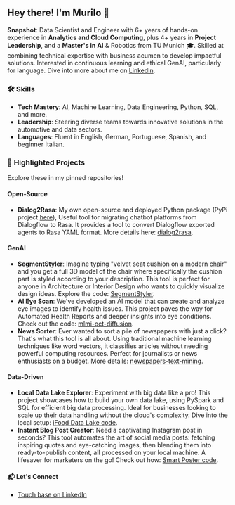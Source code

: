 ## Hey there! I'm Murilo  👋

**Snapshot**: Data Scientist and Engineer with 6+ years of hands-on experience in **Analytics and Cloud Computing**, plus 4+ years in **Project Leadership**, and a **Master's in AI** & Robotics from TU Munich 🎓. Skilled at combining technical expertise with business acumen to develop impactful solutions. Interested in continuous learning and ethical GenAI, particularly for language. Dive into more about me on [LinkedIn](https://www.linkedin.com/in/mbellatini/).

### 🛠 **Skills**

- **Tech Mastery**: AI, Machine Learning, Data Engineering, Python, SQL, and more.
- **Leadership**: Steering diverse teams towards innovative solutions in the automotive and data sectors.
- **Languages**: Fluent in English, German, Portuguese, Spanish, and beginner Italian.

### 🚀 **Highlighted Projects**

Explore these in my pinned repositories!

#### Open-Source

- **Dialog2Rasa**: My own open-source and deployed Python package (PyPi project [here](https://pypi.org/project/dialog2rasa/)), Useful tool for migrating chatbot platforms from Dialogflow to Rasa. It provides a tool to convert Dialogflow exported agents to Rasa YAML format. More details here: [dialog2rasa](https://github.com/murilobellatini/dialog2rasa).
 
#### GenAI

- **SegmentStyler**: Imagine typing "velvet seat cushion on a modern chair" and you get a full 3D model of the chair where specifically the cushion part is styled according to your description. This tool is perfect for anyone in Architecture or Interior Design who wants to quickly visualize design ideas.  Explore the code: [SegmentStyler](https://github.com/MaximilianWinter/SegmentStyler).
- **AI Eye Scan**: We've developed an AI model that can create and analyze eye images to identify health issues. This project paves the way for Automated Health Reports and deeper insights into eye conditions. Check out the code: [mlmi-oct-diffusion](https://github.com/murilobellatini/mlmi-oct-diffusion).
- **News Sorter**: Ever wanted to sort a pile of newspapers with just a click? That's what this tool is all about. Using traditional machine learning techniques like word vectors, it classifies articles without needing powerful computing resources. Perfect for journalists or news enthusiasts on a budget. More details: [newspapers-text-mining](https://github.com/murilobellatini/newspapers-text-mining).

#### Data-Driven

- **Local Data Lake Explorer**: Experiment with big data like a pro! This project showcases how to build your own data lake, using PySpark and SQL for efficient big data processing. Ideal for businesses looking to scale up their data handling without the cloud's complexity. Dive into the local setup: [iFood Data Lake code](https://github.com/murilobellatini/ifood-data-architect-test).
- **Instant Blog Post Creator**: Need a captivating Instagram post in seconds? This tool automates the art of social media posts: fetching inspiring quotes and eye-catching images, then blending them into ready-to-publish content, all processed on your local machine. A lifesaver for marketers on the go! Check out how: [Smart Poster code](https://github.com/murilobellatini/smart-poster).

#### 📬 **Let's Connect**

- [Touch base on LinkedIn](https://www.linkedin.com/in/mbellatini/)
